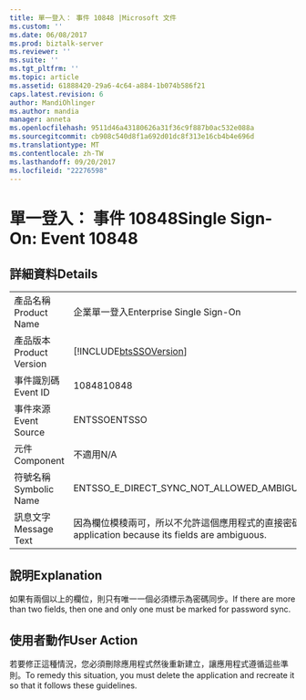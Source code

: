 ```yaml
---
title: 單一登入： 事件 10848 |Microsoft 文件
ms.custom: ''
ms.date: 06/08/2017
ms.prod: biztalk-server
ms.reviewer: ''
ms.suite: ''
ms.tgt_pltfrm: ''
ms.topic: article
ms.assetid: 61888420-29a6-4c64-a884-1b074b586f21
caps.latest.revision: 6
author: MandiOhlinger
ms.author: mandia
manager: anneta
ms.openlocfilehash: 9511d46a43180626a31f36c9f887b0ac532e088a
ms.sourcegitcommit: cb908c540d8f1a692d01dc8f313e16cb4b4e696d
ms.translationtype: MT
ms.contentlocale: zh-TW
ms.lasthandoff: 09/20/2017
ms.locfileid: "22276598"
---
```

# <a name="single-sign-on-event-10848"></a><span data-ttu-id="9f22b-102">單一登入： 事件 10848</span><span class="sxs-lookup"><span data-stu-id="9f22b-102">Single Sign-On: Event 10848</span></span>
## <a name="details"></a><span data-ttu-id="9f22b-103">詳細資料</span><span class="sxs-lookup"><span data-stu-id="9f22b-103">Details</span></span>  
  
|||  
|-|-|  
|<span data-ttu-id="9f22b-104">產品名稱</span><span class="sxs-lookup"><span data-stu-id="9f22b-104">Product Name</span></span>|<span data-ttu-id="9f22b-105">企業單一登入</span><span class="sxs-lookup"><span data-stu-id="9f22b-105">Enterprise Single Sign-On</span></span>|  
|<span data-ttu-id="9f22b-106">產品版本</span><span class="sxs-lookup"><span data-stu-id="9f22b-106">Product Version</span></span>|[!INCLUDE[btsSSOVersion](../includes/btsssoversion-md.md)]|  
|<span data-ttu-id="9f22b-107">事件識別碼</span><span class="sxs-lookup"><span data-stu-id="9f22b-107">Event ID</span></span>|<span data-ttu-id="9f22b-108">10848</span><span class="sxs-lookup"><span data-stu-id="9f22b-108">10848</span></span>|  
|<span data-ttu-id="9f22b-109">事件來源</span><span class="sxs-lookup"><span data-stu-id="9f22b-109">Event Source</span></span>|<span data-ttu-id="9f22b-110">ENTSSO</span><span class="sxs-lookup"><span data-stu-id="9f22b-110">ENTSSO</span></span>|  
|<span data-ttu-id="9f22b-111">元件</span><span class="sxs-lookup"><span data-stu-id="9f22b-111">Component</span></span>|<span data-ttu-id="9f22b-112">不適用</span><span class="sxs-lookup"><span data-stu-id="9f22b-112">N/A</span></span>|  
|<span data-ttu-id="9f22b-113">符號名稱</span><span class="sxs-lookup"><span data-stu-id="9f22b-113">Symbolic Name</span></span>|<span data-ttu-id="9f22b-114">ENTSSO_E_DIRECT_SYNC_NOT_ALLOWED_AMBIGUOUS</span><span class="sxs-lookup"><span data-stu-id="9f22b-114">ENTSSO_E_DIRECT_SYNC_NOT_ALLOWED_AMBIGUOUS</span></span>|  
|<span data-ttu-id="9f22b-115">訊息文字</span><span class="sxs-lookup"><span data-stu-id="9f22b-115">Message Text</span></span>|<span data-ttu-id="9f22b-116">因為欄位模稜兩可，所以不允許這個應用程式的直接密碼同步。</span><span class="sxs-lookup"><span data-stu-id="9f22b-116">Direct password sync is not allowed for this application because its fields are ambiguous.</span></span>|  
  
## <a name="explanation"></a><span data-ttu-id="9f22b-117">說明</span><span class="sxs-lookup"><span data-stu-id="9f22b-117">Explanation</span></span>  
 <span data-ttu-id="9f22b-118">如果有兩個以上的欄位，則只有唯一一個必須標示為密碼同步。</span><span class="sxs-lookup"><span data-stu-id="9f22b-118">If there are more than two fields, then one and only one must be marked for password sync.</span></span>  
  
## <a name="user-action"></a><span data-ttu-id="9f22b-119">使用者動作</span><span class="sxs-lookup"><span data-stu-id="9f22b-119">User Action</span></span>  
 <span data-ttu-id="9f22b-120">若要修正這種情況，您必須刪除應用程式然後重新建立，讓應用程式遵循這些準則。</span><span class="sxs-lookup"><span data-stu-id="9f22b-120">To remedy this situation, you must delete the application and recreate it so that it follows these guidelines.</span></span>